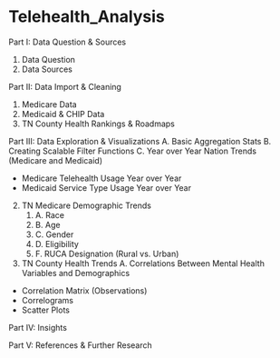 # Telehealth_Analysis
Part I: Data Question & Sources
1. Data Question
2. Data Sources 

Part II: Data Import & Cleaning
1. Medicare Data
2. Medicaid & CHIP Data
3. TN County Health Rankings & Roadmaps


Part III: Data Exploration & Visualizations
A. Basic Aggregation Stats
B. Creating Scalable Filter Functions
C. Year over Year Nation Trends (Medicare and Medicaid) 
- Medicare Telehealth Usage Year over Year
- Medicaid Service Type Usage Year over Year

2. TN Medicare Demographic Trends
    1.  A. Race
    2. B. Age
    3. C. Gender
    4. D. Eligibility
    5. F. RUCA Designation (Rural vs. Urban)
3. TN County Health Trends
A. Correlations Between Mental Health Variables and Demographics
- Correlation Matrix (Observations)
- Correlograms
- Scatter Plots

Part IV: Insights

Part V: References & Further Research